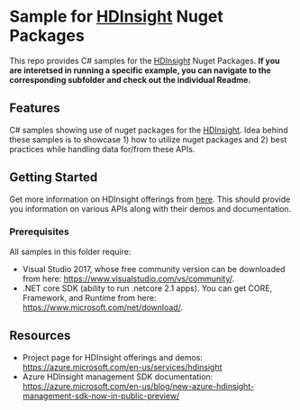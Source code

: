# Sample for [HDInsight](https://azure.microsoft.com/en-us/services/hdinsight/) Nuget Packages

This repo provides C# samples for the [HDInsight](https://azure.microsoft.com/en-us/services/hdinsight/) Nuget Packages.
**If you are interetsed in running a specific example, you can navigate to the corresponding subfolder and check out the individual Readme.**

## Features

C# samples showing use of nuget packages for the [HDInsight](https://azure.microsoft.com/en-us/services/hdinsight/).
Idea behind these samples is to showcase 1) how to utilize nuget packages and 2) best practices while handling data for/from these APIs.

## Getting Started

Get more information on HDInsight offerings from [here](https://azure.microsoft.com/en-us/services/hdinsight/).
This should provide you information on various APIs along with their demos and documentation.

### Prerequisites

All samples in this folder require:

- Visual Studio 2017, whose free community version can be downloaded from here: https://www.visualstudio.com/vs/community/.
- .NET core SDK (ability to run .netcore 2.1 apps). You can get CORE, Framework, and Runtime from here: https://www.microsoft.com/net/download/.

## Resources

- Project page for HDInsight offerings and demos: <https://azure.microsoft.com/en-us/services/hdinsight>
- Azure HDInsight management SDK documentation: <https://azure.microsoft.com/en-us/blog/new-azure-hdinsight-management-sdk-now-in-public-preview/>